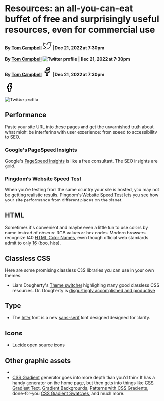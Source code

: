 # Resources: an all-you-can-eat buffet of free and surprisingly useful resources, even for commercial use

#### By [Tom Campbell](https://pococms.com) ![Twitter profile](twitter-14px-clear.svg) | Dec 21, 2022 at 7:30pm

#### By [Tom Campbell](https://pococms.com) ![Twitter profile](twitter-10-clear.svg) | Dec 21, 2022 at 7:30pm

#### By [Tom Campbell](https://pococms.com) ![Facebook profile](facebook-14px-clear.svg) | Dec 21, 2022 at 7:30pm

![Facebook profile](facebook-14px-clear.svg)


![Twitter profile](twitter-10-clear.svg)

## Performance

Paste your site URL into these pages and get the unvarnished truth
about what might be interfering with user experience: from speed to
accessibility to SEO.

### Google's PageSpeed Insights

Google's [PageSpeed Insights](https://pagespeed.web.dev) is 
like a free consultant. The SEO insights are gold.

### Pingdom's Website Speed Test

When you're testing from the same country your site is
hosted, you may not be getting realistic results.
Pingdom's [Website Speed Test](https://tools.pingdom.com) lets you
see how your site performance from different places on the planet.

## HTML

Sometimes it's convenient and maybe even a little fun to use colors by name instead of
obscure RGB values or hex codes. Modern browsers recognize 140 
[HTML Color Names](https://htmlcolorcodes.com/color-names/), even though official 
web standards admit to only [16](https://www.w3.org/wiki/CSS3/Color/Basic_color_keywords)
(boo, hiss).

## Classless CSS

Here are some promising classless CSS libraries you can
use in your own themes.

* Liam Dougherty's [Theme switcher](https://dohliam.github.io/dropin-minimal-css/) highlighing many good classless CSS resources. Dr. Dougherty is [disgustingly accomplished and productive](https://dohliam.github.io/)

## Type

* The [Inter](https://rsms.me/inter/#charset) font is a new [sans-serif](https://developer.mozilla.org/en-US/docs/Web/CSS/font-family#sans-serif) font designed
designed for clarity.

## Icons

* [Lucide](https://lucide.dev) open source icons

## Other graphic assets

* 
* [CSS Gradient](https://cssgradient.io/) generator goes into more depth than you'd think It has a handy generator on the home page, but then gets into things like [CSS Gradient Text](https://cssgradient.io/blog/css-gradient-text/),  [Gradient Backgrounds](https://cssgradient.io/blog/how-to-create-a-gradient-background/), [Patterns with CSS Gradients](https://cssgradient.io/blog/gradient-patterns/), done-for-you [CSS Gradient Swatches](https://cssgradient.io/swatches/), and  much more.
